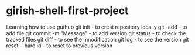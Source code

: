 # girish-shell-first-project
Learning how to use guthub
git init - to creat repository locally
git -add - to add file
git commit -m "Message" - to add version
git status - to check the tracked files
git diff - to see the mnodification 
git log - to see the version
git reset --hard id - to reset to previous version


